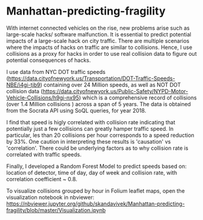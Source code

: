 # Manhattan-predicting-fragility

With internet connected vehicles on the rise, new problems arise such as large-scale hacks/ software malfunction. It is essential to predict potential impacts of a large-scale hack on city traffic. There are multiple scenarios where the impacts of hacks on traffic are similar to collisions. Hence, I use collisions as a proxy for hacks in order to use real collision data to figure out potential consequences of hacks.

I use data from NYC DOT traffic speeds (https://data.cityofnewyork.us/Transportation/DOT-Traffic-Speeds-NBE/i4gi-tjb9) containing over 24 Million speeds, as well as NOT DOT collision data (https://data.cityofnewyork.us/Public-Safety/NYPD-Motor-Vehicle-Collisions/h9gi-nx95) which is a comprehensive record of collisions  (over 1.4 Million collisions ) across a span of 5 years. The data is obtained from the Socrata API using SoQL queries, for year 2018.

I find that speed is higly correlated with collision rate indicating that potentially just a few collisions can greatly hamper traffic speed. In particular, les than 20 collisions per hour corresponds to a speed reduction by 33%. One caution in interpreting these results is 'causation' vs 'correlation'. There could be underlying factors as to why collision rate is correlated with traffic speeds.

Finally, I developed a Random Forest Model to predict speeds based on: location of detector, time of day, day of week and collision rate, with correlation coefficient ~ 0.8.

To visualize collisions grouped by hour in Folium leaflet maps, open the visualization notebook in nbviewer:
https://nbviewer.jupyter.org/github/skandavivek/Manhattan-predicting-fragility/blob/master/Visualization.ipynb




